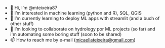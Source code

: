 - 👋 Hi, I’m @mteixeira87
- 👀 I’m interested in machine learning (python and R), SQL, QGIS
- 🌱 I’m currently learning to deploy ML apps with streamlit (and a buch of other stuff)
- 💞️ I’m looking to collaborate on hydrology por ML projects (so far) and i'm automating some boring stuff (soon to be shared)
- 📫 How to reach me by e-mail (micaellateixeira@gmail.com)

<!---
mteixeira87/mteixeira87 is a ✨ special ✨ repository because its `README.md` (this file) appears on your GitHub profile.
You can click the Preview link to take a look at your changes.
--->
